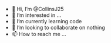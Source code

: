 - 👋 Hi, I’m @CollinsJ25
- 👀 I’m interested in ...
- 🌱 I’m currently learning code
- 💞️ I’m looking to collaborate on nothing
- 📫 How to reach me ...

<!---
CollinsJ25/CollinsJ25 is a ✨ special ✨ repository because its `README.md` (this file) appears on your GitHub profile.
You can click the Preview link to take a look at your changes.
--->
